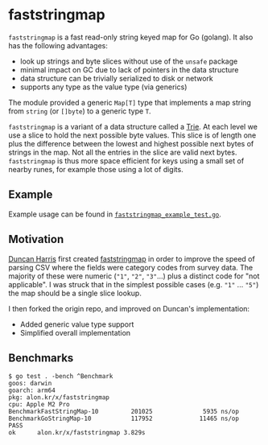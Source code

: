# faststringmap

`faststringmap` is a fast read-only string keyed map for Go (golang). It also has the following advantages:

* look up strings and byte slices without use of the `unsafe` package
* minimal impact on GC due to lack of pointers in the data structure
* data structure can be trivially serialized to disk or network
* supports any type as the value type (via generics)

The module provided a generic `Map[T]` type that implements a map
string from `string` (or `[]byte`) to a generic type `T`.

`faststringmap` is a variant of a data structure called a [Trie](https://en.wikipedia.org/wiki/Trie).
At each level we use a slice to hold the next possible byte values.
This slice is of length one plus the difference between the lowest and highest
possible next bytes of strings in the map. Not all the entries in the slice are
valid next bytes. `faststringmap` is thus more space efficient for keys using a
small set of nearby runes, for example those using a lot of digits.

## Example

Example usage can be found in [``faststringmap_example_test.go``](faststringmap_example_test.go).

## Motivation

[Duncan Harris](https://github.com/duncanharris) first created
[faststringmap](https://github.com/sensiblecodeio/faststringmap) in order to
improve the speed of parsing CSV where the fields were category codes from
survey data.
The majority of these were numeric (`"1"`, `"2"`, `"3"`...) plus a distinct
code for "not applicable".
I was struck that in the simplest possible cases (e.g. `"1"` ... `"5"`) the map
should be a single slice lookup.

I then forked the origin repo, and improved on Duncan's implementation:

* Added generic value type support
* Simplified overall implementation

## Benchmarks

```
$ go test . -bench ^Benchmark   
goos: darwin
goarch: arm64
pkg: alon.kr/x/faststringmap
cpu: Apple M2 Pro
BenchmarkFastStringMap-10         201025              5935 ns/op
BenchmarkGoStringMap-10           117952             11465 ns/op
PASS
ok      alon.kr/x/faststringmap 3.829s
```
